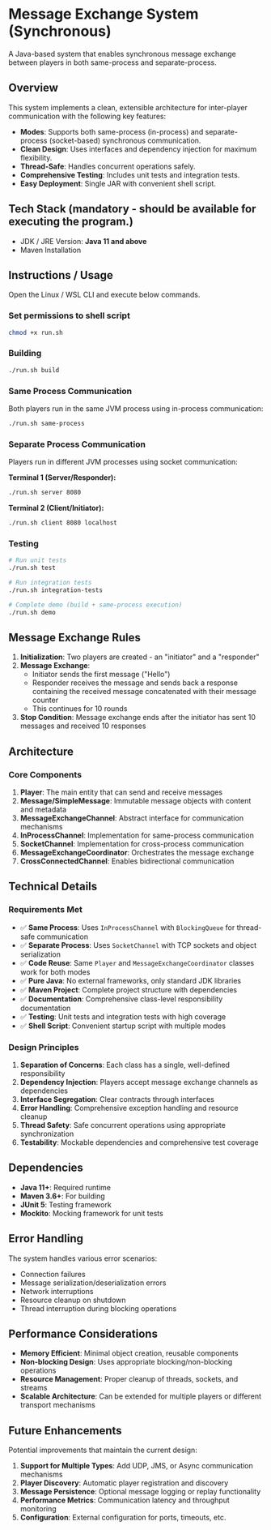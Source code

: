 # Message Exchange System (Synchronous)
A Java-based system that enables synchronous message exchange between players in both same-process and separate-process.

## Overview

This system implements a clean, extensible architecture for inter-player communication with the following key features:

- **Modes**: Supports both same-process (in-process) and separate-process (socket-based) synchronous communication.
- **Clean Design**: Uses interfaces and dependency injection for maximum flexibility.
- **Thread-Safe**: Handles concurrent operations safely.
- **Comprehensive Testing**: Includes unit tests and integration tests.
- **Easy Deployment**: Single JAR with convenient shell script.

## Tech Stack (mandatory - should be available for executing the program.)
- JDK / JRE Version: **Java 11 and above**
- Maven Installation

## Instructions / Usage
Open the Linux / WSL CLI and execute below commands.

### Set permissions to shell script
```bash
chmod +x run.sh
```

### Building
```bash
./run.sh build
```

### Same Process Communication

Both players run in the same JVM process using in-process communication:

```bash
./run.sh same-process
```

### Separate Process Communication

Players run in different JVM processes using socket communication:

**Terminal 1 (Server/Responder):**
```bash
./run.sh server 8080
```

**Terminal 2 (Client/Initiator):**
```bash
./run.sh client 8080 localhost
```

### Testing

```bash
# Run unit tests
./run.sh test

# Run integration tests
./run.sh integration-tests

# Complete demo (build + same-process execution)
./run.sh demo
```

## Message Exchange Rules

1. **Initialization**: Two players are created - an "initiator" and a "responder"
2. **Message Exchange**:
    - Initiator sends the first message ("Hello")
    - Responder receives the message and sends back a response containing the received message concatenated with their message counter
    - This continues for 10 rounds
3. **Stop Condition**: Message exchange ends after the initiator has sent 10 messages and received 10 responses

## Architecture

### Core Components

1. **Player**: The main entity that can send and receive messages
2. **Message/SimpleMessage**: Immutable message objects with content and metadata
3. **MessageExchangeChannel**: Abstract interface for communication mechanisms
4. **InProcessChannel**: Implementation for same-process communication
5. **SocketChannel**: Implementation for cross-process communication
6. **MessageExchangeCoordinator**: Orchestrates the message exchange
7. **CrossConnectedChannel**: Enables bidirectional communication

## Technical Details

### Requirements Met

- ✅ **Same Process**: Uses `InProcessChannel` with `BlockingQueue` for thread-safe communication
- ✅ **Separate Process**: Uses `SocketChannel` with TCP sockets and object serialization
- ✅ **Code Reuse**: Same `Player` and `MessageExchangeCoordinator` classes work for both modes
- ✅ **Pure Java**: No external frameworks, only standard JDK libraries
- ✅ **Maven Project**: Complete project structure with dependencies
- ✅ **Documentation**: Comprehensive class-level responsibility documentation
- ✅ **Testing**: Unit tests and integration tests with high coverage
- ✅ **Shell Script**: Convenient startup script with multiple modes

### Design Principles

1. **Separation of Concerns**: Each class has a single, well-defined responsibility
2. **Dependency Injection**: Players accept message exchange channels as dependencies
3. **Interface Segregation**: Clear contracts through interfaces
4. **Error Handling**: Comprehensive exception handling and resource cleanup
5. **Thread Safety**: Safe concurrent operations using appropriate synchronization
6. **Testability**: Mockable dependencies and comprehensive test coverage

## Dependencies

- **Java 11+**: Required runtime
- **Maven 3.6+**: For building
- **JUnit 5**: Testing framework
- **Mockito**: Mocking framework for unit tests

## Error Handling

The system handles various error scenarios:

- Connection failures
- Message serialization/deserialization errors
- Network interruptions
- Resource cleanup on shutdown
- Thread interruption during blocking operations

## Performance Considerations

- **Memory Efficient**: Minimal object creation, reusable components
- **Non-blocking Design**: Uses appropriate blocking/non-blocking operations
- **Resource Management**: Proper cleanup of threads, sockets, and streams
- **Scalable Architecture**: Can be extended for multiple players or different transport mechanisms

## Future Enhancements

Potential improvements that maintain the current design:

1. **Support for Multiple Types**: Add UDP, JMS, or Async communication mechanisms
2. **Player Discovery**: Automatic player registration and discovery
3. **Message Persistence**: Optional message logging or replay functionality
4. **Performance Metrics**: Communication latency and throughput monitoring
5. **Configuration**: External configuration for ports, timeouts, etc.